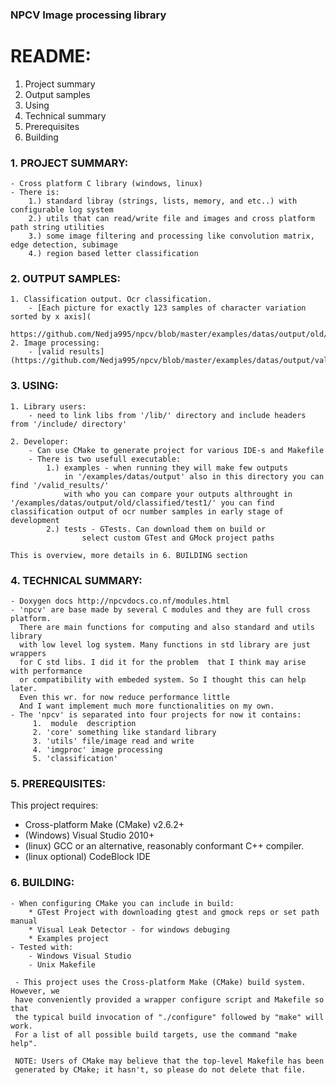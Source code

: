 ### NPCV Image processing library
# README:
 1. Project summary
 2. Output samples
 3. Using
 4. Technical summary
 5. Prerequisites
 6. Building
 
### 1. PROJECT SUMMARY:
	- Cross platform C library (windows, linux)	
	- There is:
		1.) standard libray (strings, lists, memory, and etc..) with configurable log system
		2.) utils that can read/write file and images and cross platform path string utilities
		3.) some image filtering and processing like convolution matrix, edge detection, subimage
		4.) region based letter classification

### 2. OUTPUT SAMPLES:
	1. Classification output. Ocr classification.
	    - [Each picture for exactly 123 samples of character variation sorted by x axis](
	    https://github.com/Nedja995/npcv/blob/master/examples/datas/output/old/classified/test1)
	2. Image processing:
	    - [valid results](https://github.com/Nedja995/npcv/blob/master/examples/datas/output/valid_results)
	
### 3. USING:
	1. Library users:
		- need to link libs from '/lib/' directory and include headers from '/include/ directory'
	  
	2. Developer: 
		- Can use CMake to generate project for various IDE-s and Makefile 
		- There is two usefull executable:
			1.) examples - when running they will make few outputs 
			    in '/examples/datas/output' also in this directory you can find '/valid_results/' 
				with who you can compare your outputs althrought in '/examples/datas/output/old/classified/test1/' you can find classification output of ocr number samples in early stage of development
			2.) tests - GTests. Can download them on build or
		            select custom GTest and GMock project paths
		            
	This is overview, more details in 6. BUILDING section
	
### 4. TECHNICAL SUMMARY:
	- Doxygen docs http://npcvdocs.co.nf/modules.html
	- 'npcv' are base made by several C modules and they are full cross platform.
	  There are main functions for computing and also standard and utils library
	  with low level log system. Many functions in std library are just wrappers 
	  for C std libs. I did it for the problem  that I think may arise with performance 
	  or compatibility with embeded system. So I thought this can help later.
	  Even this wr. for now reduce performance little
	  And I want implement much more functionalities on my own.
	- The 'npcv' is separated into four projects for now it contains:
    	 1.  module  description
    	 2. 'core' something like standard library 
    	 3. 'utils' file/image read and write
    	 4. 'imgproc' image processing 
    	 5. 'classification'

### 5. PREREQUISITES:
 This project requires:
  * Cross-platform Make (CMake) v2.6.2+
  * (Windows) Visual Studio 2010+
  * (linux) GCC or an alternative, reasonably conformant C++ compiler.
  * (linux optional) CodeBlock IDE

### 6. BUILDING:
	- When configuring CMake you can include in build:
		* GTest Project with downloading gtest and gmock reps or set path manual
		* Visual Leak Detector - for windows debuging
		* Examples project
    - Tested with:
 	    - Windows Visual Studio
	    - Unix Makefile
	
     - This project uses the Cross-platform Make (CMake) build system. However, we
     have conveniently provided a wrapper configure script and Makefile so that
     the typical build invocation of "./configure" followed by "make" will work.
     For a list of all possible build targets, use the command "make help".
    
     NOTE: Users of CMake may believe that the top-level Makefile has been
     generated by CMake; it hasn't, so please do not delete that file.
